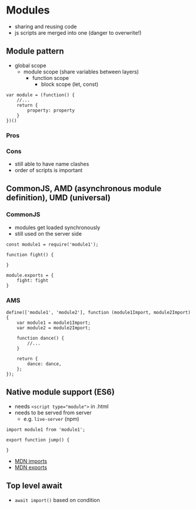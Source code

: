 # Modules

- sharing and reusing code
- js scripts are merged into one (danger to overwrite!)

## Module pattern

- global scope
  - module scope (share variables between layers)
    - function scope
      - block scope (let, const)

```IIFE
var module = (function() {
    //...
    return {
        property: property
    }
})()
```

### Pros

### Cons

- still able to have name clashes
- order of scripts is important

## CommonJS, AMD (asynchronous module definition), UMD (universal)

### CommonJS

- modules get loaded synchronously
- still used on the server side

```
const module1 = require('module1');

function fight() {

}

module.exports = {
    fight: fight
}
```

### AMS

```
define(['module1', 'module2'], function (module1Import, module2Import){
    var module1 = module1Import;
    var module2 = module2Import;

    function dance() {
        //...
    }

    return {
        dance: dance,
    };
});
```

## Native module support (ES6)

- needs `<script type="module">` in .html
- needs to be served from server
  - e.g. `live-server` (npm)

```
import module1 from 'module1';

export function jump() {

}
```

- [MDN imports](https://developer.mozilla.org/en-US/docs/Web/JavaScript/Reference/Statements/import)
- [MDN exports](https://developer.mozilla.org/en-US/docs/Web/JavaScript/Reference/Statements/export)

## Top level await

- `await import()` based on condition
